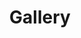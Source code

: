 ---
title: "Gallery"
layout: "gallery"
gallery:
  # - image: "/images/tailbliss-cover.png"
  #   caption: "Caption for Image 1"
  # - image: "/images/tailbliss-cover.png"
  #   caption: "Caption for Image 2"
  # - image: "/images/tailbliss-cover.png" 
  #   caption: "Caption for Image 3"
  # - image: "/images/tailbliss-cover.png" 
  #   caption: "Caption for Image 3"
  # - image: "/images/tailbliss-cover.png" 
  #   caption: "Caption for Image 3"
  # - image: "/images/tailbliss-cover.png"
  #   caption: "Caption for Image 1"
  # - image: "/images/tailbliss-cover.png"
  #   caption: "Caption for Image 2"
  # - image: "/images/tailbliss-cover.png" 
  #   caption: "Caption for Image 3"
  # - image: "/images/tailbliss-cover.png" 
  #   caption: "Caption for Image 3"
  # - image: "/images/tailbliss-cover.png" 
  #   caption: "Caption for Image 3"
  # - image: "/images/tailbliss-cover.png"
  #   caption: "Caption for Image 1"
---